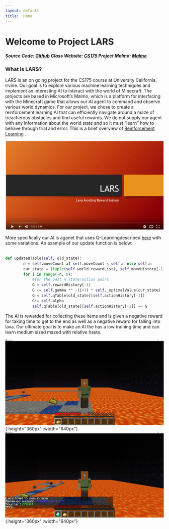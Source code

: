```yaml
---
layout: default
title:  Home
---
```


# Welcome to Project LARS
##### Source Code: [Github](https://github.com/ssaltzen/LARS)							 	 Class Website: [CS175](http://sameersingh.org/courses/aiproj/sp17/)						 		 Project Malmo: [Malmo](https://github.com/Microsoft/malmo)

### What is LARS?

LARS is an on going project for the CS175 course at University California, Irvine. Our goal is to explore various machine learning techniques and implement an interesting AI to interact with the world of Minecraft. The projects are based in Microsoft’s Malmo, which is a platform for interfacing with the Minecraft game that allows our AI agent to command and observe various world dynamics. 
For our project, we chose to create a reinforcement learning AI that can efficiently navigate around a maze of treacherous obstacles and find useful rewards. We do not supply our agent with any information about the world state and so it must “learn” how to behave through trial and error. This is a brief overview of [Reinforcement Learning](https://en.wikipedia.org/wiki/Reinforcement_learning) .

[![LARSVID](VideoLink.PNG)](https://youtu.be/fzii_TnV2Xg "LARS project video HD")


	
More specifically our AI is aganet that uses Q-Learningdescribed [here](https://en.wikipedia.org/wiki/Q-learning) with some variations. An example of our update function is below:

```python

def updateQTable(self, old_state):
        n = self.moveCount if self.moveCount < self.n else self.n
        cur_state = (tuple(self.world.rewardList), self.moveHistory[-1])
        for i in range(-n, 0):
            #for the past n state/action pairs
            G = self.rewardHistory[-1]
            G += self.gamma ** -(i+1) * self._optimalValue(cur_state)
            G-= self.qTable[old_state][self.actionHistory[-1]]
            G*= self.alpha
            self.qTable[old_state][self.actionHistory[-1]] += G
```


The AI is rewarded for collecting these items and is given a negative reward for taking time to get to the end as well as a negative reward for falling into lava.
Our ultimate goal is to make an AI the has a low training time and can learn medium sized mazed with relative haste.

![](Maze1.png){:height="360px" :width="640px"}
![](Maze2.png){:height="360px" :width="640px"}


